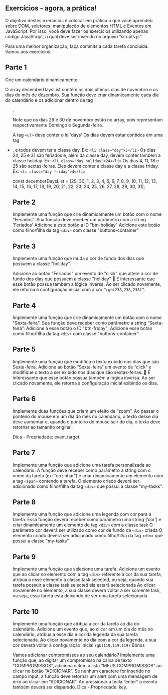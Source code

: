 ## Exercícios - agora, a prática!

O objetivo destes exercícios é colocar em prática o que você aprendeu sobre DOM, seletores, manipulação de elementos HTML e Eventos em JavaScript. Por isso, você deve fazer os exercícios utilizando apenas código JavaScript, o qual deve ser inserido no arquivo “scripts.js”.

Para uma melhor organização, faça commits a cada tarefa concluída. Vamos aos exercícios:

## Parte 1

Crie um calendário dinamicamente.

O array decemberDaysList contém os dois últimos dias de novembro e os dias do mês de dezembro. Sua função deve criar dinamicamente cada dia do calendário e os adicionar dentro da tag <ul>.

Note que os dias 29 e 30 de novembro estão no array, pois representam respectivamente Domingo e Segunda-feira.

A tag `<ul>` deve conter o id 'days'
Os dias devem estar contidos em uma tag <li>, e todos devem ter a classe day. Ex: `<li class="day">3</li>`
Os dias 24, 25 e 31 são feriados e, além da classe day, devem conter também a classe holiday. Ex: `<li class="day holiday">24</li>`
Os dias 4, 11, 18 e 25 são sextas-feiras. Eles devem conter a classe day e a classe friday. Ex: `<li class="day friday">4</li>`

const decemberDaysList = [29, 30, 1, 2, 3, 4, 5, 6, 7, 8, 9, 10, 11, 12, 13, 14, 15, 16, 17, 18, 19, 20, 21, 22, 23, 24, 25, 26, 27, 28, 29, 30, 31];

## Parte 2

Implemente uma função que crie dinamicamente um botão com o nome “Feriados”.
Sua função deve receber um parâmetro com a string 'Feriados'
Adicione a este botão a ID "btn-holiday"
Adicione este botão como filho/filha da tag `<div>` com classe "buttons-container"

## Parte 3

Implemente uma função que muda a cor de fundo dos dias que possuem a classe "holiday".

Adicione ao botão "Feriados" um evento de "click" que altere a cor de fundo dos dias que possuem a classe "holiday"
👀 É interessante que esse botão possua também a lógica inversa. Ao ser clicado novamente, ele retorna à configuração inicial com a cor `“rgb(238,238,238)”`.

## Parte 4

Implemente uma função que crie dinamicamente um botão com o nome "Sexta-feira".
Sua função deve receber como parâmetro a string “Sexta-feira”;
Adicione a esse botão o ID "btn-friday";
Adicione esse botão como filho/filha da tag `<div>` com classe "buttons-container".

## Parte 5

Implemente uma função que modifica o texto exibido nos dias que são Sexta-feira. Adicione ao botão “Sexta-feira” um evento de “click” e modifique o texto a ser exibido nos dias que são sextas-feiras.
👀 É interessante que esse botão possua também a lógica inversa. Ao ser clicado novamente, ele retorna à configuração inicial exibindo os dias.

## Parte 6

Implemente duas funções que criem um efeito de “zoom”.
Ao passar o ponteiro do mouse em um dia do mês no calendário, o texto desse dia deve aumentar e, quando o ponteiro do mouse sair do dia, o texto deve retornar ao tamanho original.

Dica - Propriedade: event.target.

## Parte 7

Implemente uma função que adicione uma tarefa personalizada ao calendário.
A função deve receber como parâmetro a string com o nome da tarefa (ex: “cozinhar”) e criar dinamicamente um elemento com a tag `<span>` contendo a tarefa.
O elemento criado deverá ser adicionado como filho/filha da tag `<div>` que possui a classe "my-tasks".

## Parte 8

Implemente uma função que adicione uma legenda com cor para a tarefa.
Essa função deverá receber como parâmetro uma string (‘cor’) e criar dinamicamente um elemento de tag `<div>` com a classe task
O parâmetro cor deverá ser utilizado como cor de fundo da `<div>` criada
O elemento criado deverá ser adicionado como filho/filha da tag `<div>` que possui a classe "my-tasks"

## Parte 9

Implemente uma função que selecione uma tarefa.
Adicione um evento que ao clicar no elemento com a tag `<div>` referente à cor da sua tarefa, atribua a esse elemento a classe task selected, ou seja, quando sua tarefa possuir a classe task selected ela estará selecionada
Ao clicar novamente no elemento, a sua classe deverá voltar a ser somente task, ou seja, essa tarefa está deixando de ser uma tarefa selecionada.

## Parte 10

Implemente uma função que atribua a cor da tarefa ao dia do calendário.
Adicione um evento que, ao clicar em um dia do mês no calendário, atribua a esse dia a cor da legenda da sua tarefa selecionada.
Ao clicar novamente no dia com a cor da legenda, a sua cor deverá voltar à configuração inicial `rgb(119,119,119)`
Bônus

Vamos adicionar compromissos ao seu calendário? Implemente uma função que, ao digitar um compromisso na caixa de texto “COMPROMISSOS”, adiciona o item à lista “MEUS COMPROMISSOS” ao clicar no botão “ADICIONAR”.
Se nenhum caractere for inserido no campo input, a função deve retornar um alert com uma mensagem de erro ao clicar em “ADICIONAR”.
Ao pressionar a tecla “enter” o evento também deverá ser disparado.
Dica - Propriedade: key.